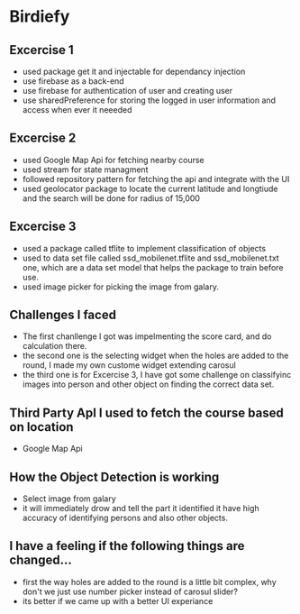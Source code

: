 # Birdiefy

## Excercise 1
- used package get it and injectable for dependancy injection
- use firebase as a back-end
- use firebase for authentication of user and creating user
- use sharedPreference for storing the logged in user information and access when ever it neeeded
## Excercise 2
- used Google Map Api for fetching nearby course 
- used stream for state managment
- followed repository pattern for fetching the api and integrate with the UI
- used geolocator package to locate the current latitude and longtiude and the search will be done for radius of 15,000
## Excercise 3
- used a package called tflite to implement classification of objects
- used to data set file called ssd_mobilenet.tflite and ssd_mobilenet.txt one, which are a data set model that helps the package to train before use. 
- used image picker for picking the image from galary.

## Challenges I faced
- The first chanllenge I got was impelmenting the score card, and do calculation there.
- the second one is the selecting widget when the holes are added to the round, I made my own custome widget extending carosul 
- the third one is for Excercise 3, I have got some challenge on classifyinc images into person and other object on finding the correct data set.

## Third Party ApI I used to fetch the course based on location
- Google Map Api

## How the Object Detection is working
- Select image from galary
- it will immediately drow and tell the part it identified it have high accuracy of identifying persons and also other objects.

## I have a feeling if the following things are changed...
- first the way holes are added to the round is a little bit complex, why don't we just use number picker instead of carosul slider?
- its better if we came up with a better UI experiance

